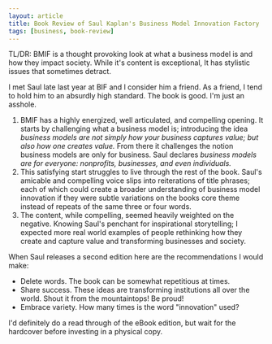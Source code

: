 ```yaml
---
layout: article
title: Book Review of Saul Kaplan's Business Model Innovation Factory
tags: [business, book-review]
---
```

TL/DR: BMIF is a thought provoking look at what a business model is and how they
impact society. While it's content is exceptional, It has stylistic issues that
sometimes detract.

I met Saul late last year at BIF and I consider him a friend. As a friend, I
tend to hold him to an absurdly high standard. The book is good. I'm just an
asshole.

1. BMIF has a highly energized, well articulated, and compelling opening. It
starts by challenging what a business model is; introducing the idea *business
models are not simply how your business captures value; but also how one creates
value.* From there it challenges the notion business models are only for
business. Saul declares *business models are for everyone: nonprofits,
businesses, and even individuals.*
2. This satisfying start struggles to live through the rest of the book. Saul's
amicable and compelling voice slips into reiterations of title phrases; each of
which could create a broader understanding of business model innovation if they
were subtle variations on the books core theme instead of repeats of the same
three or four words.
3. The content, while compelling, seemed heavily weighted on the negative.
Knowing Saul's penchant for inspirational storytelling; I expected more real
world examples of people rethinking how they create and capture value and
transforming businesses and society.

When Saul releases a second edition here are the recommendations I would make:

* Delete words. The book can be somewhat repetitious at times.
* Share success. These ideas are transforming institutions all over the world.
Shout it from the mountaintops! Be proud!
* Embrace variety. How many times is the word "innovation" used?

I'd definitely do a read through of the eBook edition, but wait for the
hardcover before investing in a physical copy.
